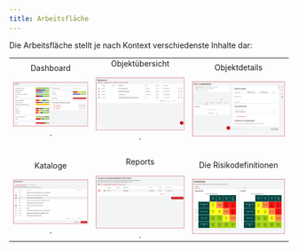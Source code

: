 ```yaml
---
title: Arbeitsfläche
---
```

Die Arbeitsfläche stellt je nach Kontext verschiedenste Inhalte dar:

||||
|:---:|:---:|:---:|
|<DocsLink to="/manual/dashboard">Dashboard<br><br>![Dashboard](./docs/2.manual/1.user-interface/media/veo_dashboard_thumb.de.png)</DocsLink>     .     |<DocsLink to="/manual/objects#objektübersicht">Objektübersicht<br><br>![Objektübersicht](./docs/2.manual/1.user-interface/media/veo_object-list_thumb.de.png)</DocsLink>     .     |<DocsLink to="/manual/objects#objektdetails">Objektdetails<br><br>![Objektdetails](./docs/2.manual/1.user-interface/media/veo_object-details_thumb.de.png)</DocsLink>|
|<br>|<br>|<br>|
|<DocsLink to="/manual/catalogues">Kataloge<br><br>![Kataloge](./docs/2.manual/1.user-interface/media/veo_catalogues_thumb.de.png)</DocsLink>     .     |<DocsLink to="/manual/reports">Reports<br><br>![Reports](./docs/2.manual/1.user-interface/media/veo_reports_thumb.de.png)</DocsLink>     .     |<DocsLink to="/manual/risk-definition">Die Risikodefinitionen<br><br>![Risikodefinitionen](./docs/2.manual/1.user-interface/media/veo_risk-definitions_thumb.de.png)</DocsLink>|

<br>
